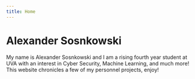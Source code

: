 ```yaml
---
title: Home
---
```

# Alexander Sosnkowski

My name is Alexander Sosnkowski and I am a rising fourth year student at UVA with an interest in Cyber Security, Machine Learning, and much more! This website chronicles a few of my personnel projects, enjoy!
